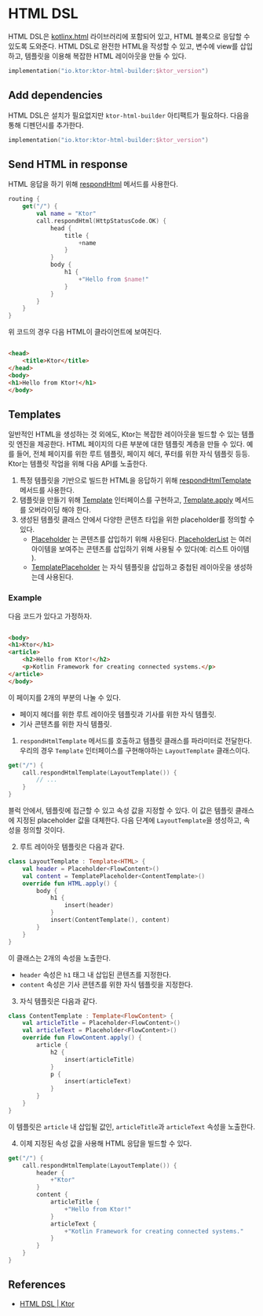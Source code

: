 # HTML DSL

HTML DSL은 [kotlinx.html](https://github.com/Kotlin/kotlinx.html) 라이브러리에 포함되어 있고, HTML 블록으로 응답할 수 있도록 도와준다. HTML DSL로 완전한
HTML을 작성할 수 있고, 변수에 view를 삽입하고, 템플릿을 이용해 복잡한 HTML 레이아웃을 만들 수 있다.

```kotlin
implementation("io.ktor:ktor-html-builder:$ktor_version")
```

## **Add dependencies**

HTML DSL은 설치가 필요없지만 `ktor-html-builder` 아티팩트가 필요하다. 다음을 통해 디펜던시를 추가한다.

```kotlin
implementation("io.ktor:ktor-html-builder:$ktor_version")
```

## **Send HTML in response**

HTML 응답을 하기
위해 [respondHtml](https://api.ktor.io/ktor-features/ktor-html-builder/ktor-html-builder/io.ktor.html/respond-html.html)
메서드를 사용한다.

```kotlin
routing {
    get("/") {
        val name = "Ktor"
        call.respondHtml(HttpStatusCode.OK) {
            head {
                title {
                    +name
                }
            }
            body {
                h1 {
                    +"Hello from $name!"
                }
            }
        }
    }
}
```

위 코드의 경우 다음 HTML이 클라이언트에 보여진다.

```html

<head>
    <title>Ktor</title>
</head>
<body>
<h1>Hello from Ktor!</h1>
</body>
```

## **Templates**

일반적인 HTML을 생성하는 것 외에도, Ktor는 복잡한 레이아웃을 빌드할 수 있는 템플릿 엔진을 제공한다. HTML 페이지의 다른 부분에 대한 템플릿 계층을 만들 수 있다. 예를 들어, 전체 페이지를 위한 루트
템플릿, 페이지 헤더, 푸터를 위한 자식 템플릿 등등. Ktor는 템플릿 작업을 위해 다음 API를 노출한다.

1. 특정 템플릿을 기반으로 빌드한 HTML을 응답하기
   위해 [respondHtmlTemplate](https://api.ktor.io/ktor-features/ktor-html-builder/ktor-html-builder/io.ktor.html/respond-html-template.html)
   메서드를 사용한다.
2. 탬플릿을 만들기
   위해 [Template](https://api.ktor.io/ktor-features/ktor-html-builder/ktor-html-builder/io.ktor.html/-template/index.html)
   인터페이스를
   구현하고, [Template.apply](https://api.ktor.io/ktor-features/ktor-html-builder/ktor-html-builder/io.ktor.html/-template/apply.html)
   메서드를 오버라이딩 해야 한다.
3. 생성된 템플릿 클래스 안에서 다양한 콘텐츠 타입을 위한 placeholder를 정의할 수 있다.
    - [Placeholder](https://api.ktor.io/ktor-features/ktor-html-builder/ktor-html-builder/io.ktor.html/-placeholder/index.html)
      는 콘텐츠를 삽입하기 위해
      사용된다. [PlaceholderList](https://api.ktor.io/ktor-features/ktor-html-builder/ktor-html-builder/io.ktor.html/-placeholder-list/index.html)
      는 여러 아이템을 보여주는 콘텐츠를 삽입하기 위해 사용될 수 있다(예: 리스트 아이템 ).
    - [TemplatePlaceholder](https://api.ktor.io/ktor-features/ktor-html-builder/ktor-html-builder/io.ktor.html/-template-placeholder/index.html)
      는 자식 템플릿을 삽입하고 중첩된 레이아웃을 생성하는데 사용된다.

### **Example**

다음 코드가 있다고 가정하자.

```html

<body>
<h1>Ktor</h1>
<article>
    <h2>Hello from Ktor!</h2>
    <p>Kotlin Framework for creating connected systems.</p>
</article>
</body>
```

이 페이지를 2개의 부분의 나눌 수 있다.

- 페이지 헤더를 위한 루트 레이아웃 템플릿과 기사를 위한 자식 템플릿.
- 기사 콘텐츠를 위한 자식 템플릿.

1. `respondHtmlTemplate` 메서드를 호출하고 템플릿 클래스를 파라미터로 전달한다. 우리의 경우 `Template` 인터페이스를 구현해야하는 `LayoutTemplate` 클래스이다.

```kotlin
get("/") {
    call.respondHtmlTemplate(LayoutTemplate()) {
        // ...
    }
}
```

블럭 안에서, 템플릿에 접근할 수 있고 속성 값을 지정할 수 있다. 이 값은 템플릿 클래스에 지정된 placeholder 값을 대체한다. 다음 단계에 `LayoutTemplate`을 생성하고, 속성을 정의할 것이다.

2. 루트 레이아웃 템플릿은 다음과 같다.

```kotlin
class LayoutTemplate : Template<HTML> {
    val header = Placeholder<FlowContent>()
    val content = TemplatePlaceholder<ContentTemplate>()
    override fun HTML.apply() {
        body {
            h1 {
                insert(header)
            }
            insert(ContentTemplate(), content)
        }
    }
}
```

이 클래스는 2개의 속성을 노출한다.

- `header` 속성은 `h1` 태그 내 삽입된 콘텐츠를 지정한다.
- `content` 속성은 기사 콘텐츠를 위한 자식 템플릿을 지정한다.

3. 자식 템플릿은 다음과 같다.

```kotlin
class ContentTemplate : Template<FlowContent> {
    val articleTitle = Placeholder<FlowContent>()
    val articleText = Placeholder<FlowContent>()
    override fun FlowContent.apply() {
        article {
            h2 {
                insert(articleTitle)
            }
            p {
                insert(articleText)
            }
        }
    }
}
```

이 템플릿은 `article` 내 삽입될 값인, `articleTitle`과 `articleText` 속성을 노출한다.

4. 이제 지정된 속성 값을 사용해 HTML 응답을 빌드할 수 있다.

```kotlin
get("/") {
    call.respondHtmlTemplate(LayoutTemplate()) {
        header {
            +"Ktor"
        }
        content {
            articleTitle {
                +"Hello from Ktor!"
            }
            articleText {
                +"Kotlin Framework for creating connected systems."
            }
        }
    }
}
```

## References

* [HTML DSL | Ktor](https://ktor.io/docs/html-dsl.html)